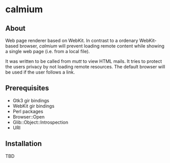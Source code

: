 calmium
=======

About
-----

Web page renderer based on WebKit. In contrast to a ordenary WebKit-based
browser, *calmium* will prevent loading remote content while showing
a single web page (i.e. from a local file).

It was written to be called from *mutt* to view HTML mails. It tries to
protect the users privacy by not loading remote resources. The default
browser will be used if the user follows a link.


Prerequisites
-------------

- Gtk3 gir bindings
- WebKit gir bindings
- Perl packages
 - Browser::Open
 - Glib::Object::Introspection
 - URI


Installation
------------

TBD

